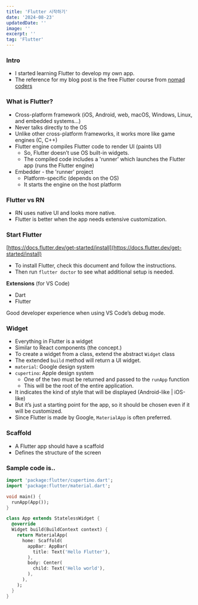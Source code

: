 ```yaml
---
title: 'Flutter 시작하기'
date: '2024-08-23'
updatedDate: ''
image: ''
excerpt: ''
tag: 'Flutter'
---
```


### **Intro**

- I started learning Flutter to develop my own app.
- The reference for my blog post is the free Flutter course from [nomad coders](https://nomadcoders.co/flutter-for-beginners/lobby)

### **What is Flutter?**

- Cross-platform framework (iOS, Android, web, macOS, Windows, Linux, and embedded systems...)
- Never talks directly to the OS
- Unlike other cross-platform frameworks, it works more like game engines (C, C++)
- Flutter engine compiles Flutter code to render UI (paints UI)
  - So, Flutter doesn’t use OS built-in widgets.
  - The compiled code includes a 'runner' which launches the Flutter app (runs the Flutter engine)
- Embedder - the 'runner' project
  - Platform-specific (depends on the OS)
  - It starts the engine on the host platform

### **Flutter vs RN**

- RN uses native UI and looks more native.
- Flutter is better when the app needs extensive customization.

### **Start Flutter**

[https://docs.flutter.dev/get-started/install](https://docs.flutter.dev/get-started/install)

- To install Flutter, check this document and follow the instructions.
- Then run `flutter doctor` to see what additional setup is needed.

**Extensions** (for VS Code)

- Dart
- Flutter

Good developer experience when using VS Code’s debug mode.

### **Widget**

- Everything in Flutter is a widget
- Similar to React components (the concept.)
- To create a widget from a class, extend the abstract `Widget` class
- The extended `build` method will return a UI widget.
- `material`: Google design system
- `cupertino`: Apple design system
  - One of the two must be returned and passed to the `runApp` function
  - This will be the root of the entire application.
- It indicates the kind of style that will be displayed (Android-like | iOS-like)
- But it’s just a starting point for the app, so it should be chosen even if it will be customized.
- Since Flutter is made by Google, `MaterialApp` is often preferred.

### **Scaffold**

- A Flutter app should have a scaffold
- Defines the structure of the screen

### **Sample code is..**

```dart
import 'package:flutter/cupertino.dart';
import 'package:flutter/material.dart';

void main() {
  runApp(App());
}

class App extends StatelessWidget {
  @override
  Widget build(BuildContext context) {
    return MaterialApp(
      home: Scaffold(
        appBar: AppBar(
          title: Text('Hello Flutter'),
        ),
        body: Center(
          child: Text('Hello world'),
        ),
      ),
    );
  }
}
```
